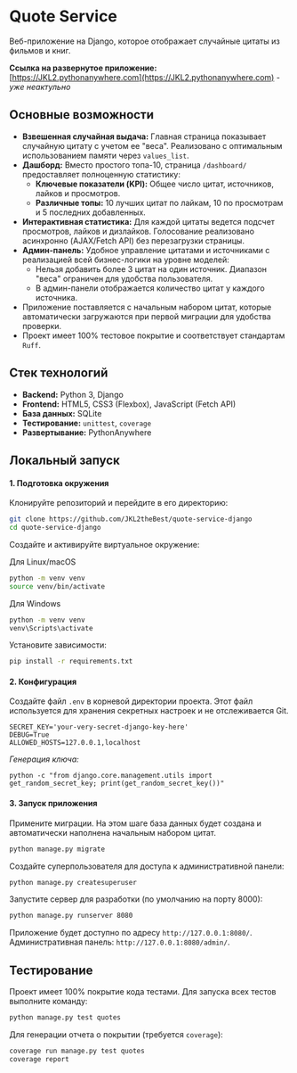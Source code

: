 # Quote Service

Веб-приложение на Django, которое отображает случайные цитаты из фильмов и книг.

**Ссылка на развернутое приложение:** [https://JKL2.pythonanywhere.com](https://JKL2.pythonanywhere.com) - *уже неактульно*

## Основные возможности

*   **Взвешенная случайная выдача:** Главная страница показывает случайную цитату с учетом ее "веса". Реализовано с оптимальным использованием памяти через `values_list`.
*   **Дашборд:** Вместо простого топа-10, страница `/dashboard/` предоставляет полноценную статистику:
    *   **Ключевые показатели (KPI):** Общее число цитат, источников, лайков и просмотров.
    *   **Различные топы:** 10 лучших цитат по лайкам, 10 по просмотрам и 5 последних добавленных.
*   **Интерактивная статистика:** Для каждой цитаты ведется подсчет просмотров, лайков и дизлайков. Голосование реализовано асинхронно (AJAX/Fetch API) без перезагрузки страницы.
*   **Админ-панель:** Удобное управление цитатами и источниками с реализацией всей бизнес-логики на уровне моделей:
    *   Нельзя добавить более 3 цитат на один источник. Диапазон "веса" ограничен для удобства пользователя.
    *   В админ-панели отображается количество цитат у каждого источника.
*   Приложение поставляется с начальным набором цитат, которые автоматически загружаются при первой миграции для удобства проверки.
*   Проект имеет 100% тестовое покрытие и соответствует стандартам `Ruff`.

## Стек технологий

*   **Backend:** Python 3, Django
*   **Frontend:** HTML5, CSS3 (Flexbox), JavaScript (Fetch API)
*   **База данных:** SQLite
*   **Тестирование:** `unittest`, `coverage`
*   **Развертывание:** PythonAnywhere

## Локальный запуск

#### 1. Подготовка окружения
Клонируйте репозиторий и перейдите в его директорию:
```bash
git clone https://github.com/JKL2theBest/quote-service-django
cd quote-service-django
```
Создайте и активируйте виртуальное окружение:

Для Linux/macOS
```bash
python -m venv venv
source venv/bin/activate
```
Для Windows
```bash
python -m venv venv
venv\Scripts\activate
```
Установите зависимости:
```bash
pip install -r requirements.txt
```

#### 2. Конфигурация
Создайте файл `.env` в корневой директории проекта. Этот файл используется для хранения секретных настроек и не отслеживается Git.
```
SECRET_KEY='your-very-secret-django-key-here'
DEBUG=True
ALLOWED_HOSTS=127.0.0.1,localhost
```
*Генерация ключа:*
```
python -c "from django.core.management.utils import get_random_secret_key; print(get_random_secret_key())"
```

#### 3. Запуск приложения
Примените миграции. На этом шаге база данных будет создана и автоматически наполнена начальным набором цитат.
```bash
python manage.py migrate
```
Создайте суперпользователя для доступа к административной панели:
```bash
python manage.py createsuperuser
```
Запустите сервер для разработки (по умолчанию на порту 8000):
```bash
python manage.py runserver 8080
```
Приложение будет доступно по адресу `http://127.0.0.1:8080/`.  
Административная панель: `http://127.0.0.1:8080/admin/`.

## Тестирование

Проект имеет 100% покрытие кода тестами. Для запуска всех тестов выполните команду:
```bash
python manage.py test quotes
```
Для генерации отчета о покрытии (требуется `coverage`):
```bash
coverage run manage.py test quotes
coverage report
```
